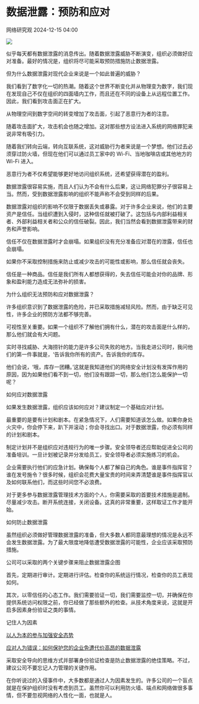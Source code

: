 #  数据泄露：预防和应对   
 网络研究观   2024-12-15 04:00  
  
![](https://mmbiz.qpic.cn/mmbiz_png/yvLFKBRPQxOvUC5jYusB4W2bleAaTgkjNdDHbzOyuzBWntJzM9iajF3hUC524NQt5AUYox6UgkpgIHcXYGrUEhg/640?wx_fmt=png&from=appmsg "")  
  
似乎每天都有数据泄露的消息传出。随着数据泄露威胁不断演变，组织必须做好应对准备。最好的情况是，组织将尽可能采取预防措施防止数据泄露。  
  
但为什么数据泄露对现代企业来说是一个如此普遍的威胁？  
  
我们看到了数字化一切的热潮。随着这个世界不断变化并从物理变为数字，我们现在发现自己不仅在组织的四面墙内工作，而且还在不同的设备上从远程位置工作。因此，我们看到攻击面正在扩大。  
  
从物理空间到数字空间的转变增加了攻击面，引起了恶意行为者的注意。  
  
随着攻击面扩大，攻击机会也随之增加。这对那些想方设法进入系统的网络罪犯来说非常有吸引力。  
  
随着我们转向云端，转向互联系统，这对威胁行为者来说是一个梦想。他们过去必须穿过防火墙，但现在他们可以通过员工家中的 Wi-Fi、当地咖啡店或其他地方的 Wi-Fi 进入。  
  
恶意行为者不仅希望能够更好地访问组织系统，还希望获得潜在的盈利。  
  
数据泄露很容易实施，而且人们认为不会有什么后果，这让网络犯罪分子很容易上当。然而，受到数据泄露影响的组织不能声称不会受到同样的后果。  
  
数据泄露对组织的影响不仅限于数据丢失或暴露。对于许多企业来说，他们的主要资产是信任。当组织遭到入侵时，这种信任就被打破了。这包括与内部利益相关者、外部利益相关者和公众的信任破裂。因此，我们当然会看到数据泄露带来的财务和声誉影响。  
  
信任不仅在数据泄露时才会崩塌。如果组织没有充分准备应对潜在的泄露，信任也会崩塌。  
  
如果你不采取控制措施来防止或减少攻击的可能性或影响，那么信任就会丧失。  
  
信任是一种商品。信任是我们所有人都想获得的，失去信任可能会对你的品牌、形象和盈利能力造成无法弥补的损害。  
  
为什么组织无法预防和应对数据泄露？  
  
许多组织意识到了数据泄露的危险，并已采取措施减轻风险。然而，由于缺乏可见性，许多企业的预防方法都不够完善。  
  
可视性至关重要。如果一个组织不了解他们拥有什么，潜在的攻击面是什么样的，那么他们就会有大问题。  
  
实时寻找威胁、大海捞针的能力是许多公司失败的地方。当我走进公司时，我问他们的第一件事就是，‘告诉我你所有的资产。告诉我你的库存。  
  
他们会说，‘哦，库存一团糟。’这就是我知道他们的网络安全计划没有发挥作用的原因，因为如果他们看不到一切，他们没有跟踪一切，那么他们怎么能保护一切呢？  
  
如何应对数据泄露  
  
如果发生数据泄露，组织应该如何应对？建议制定一个基础应对计划。  
  
最重要的是要有计划和剧本。在紧急情况下，人们需要知道该怎么做。如果你身处火灾中，你会停下来，趴下并滚动；你会寻找出口。对于数据泄露，你必须有同样的计划和剧本。  
  
制定计划并不是组织应对违规行为的唯一步骤。安全领导者还应帮助促进全公司的准备培训。一旦计划被记录并分发给员工，安全领导者必须实施练习的机会。  
  
企业需要执行他们的应急计划。确保每个人都了解自己的角色。谁是事件指挥官？谁在发号施令？很多时候，组织会花费大量宝贵的时间来弄清楚谁是事件指挥官以及如何联系他们，而这些时间您不必浪费。  
  
对于更多参与数据泄露管理技术方面的个人，你需要采取的首要技术措施是遏制。尽量减少攻击。断开系统连接，关闭设备。这真的非常重要，这样取证工作才能开始。  
  
如何防止数据泄露  
  
虽然组织必须做好管理数据泄露的准备，但大多数人都同意最理想的情况是永远不会发生数据泄露。为了最大限度地降低遭受数据泄露的可能性，企业应该采取预防措施。  
  
公司可以采取的两个关键步骤来阻止数据泄露企图  
  
首先，定期进行审计。定期进行评估。检查你的系统运行情况，检查你的员工表现如何。  
  
其次，以零信任的心态工作。我们需要验证一切，我们需要监控一切，并确保在你提供系统访问权限之前，你已经做了那些额外的检查。从技术角度来说，这就是开启多因素身份验证之类的事情。  
  
记住人为因素  
  
[以人为本的参与加强安全态势](https://mp.weixin.qq.com/s?__biz=MzkxNDM4OTM3OQ==&mid=2247503136&idx=1&sn=057dd1a784303331000e98975a9a95b9&scene=21#wechat_redirect)  
  
  
[应对人为错误：如何保护您的企业免遭代价高昂的数据泄露](https://mp.weixin.qq.com/s?__biz=MzkxNDM4OTM3OQ==&mid=2247504026&idx=5&sn=f56e35a9cb48a8e30f3f4bd32d9a1d2b&scene=21#wechat_redirect)  
  
  
采取安全导向的思维方式并部署身份验证检查是防止数据泄露的绝佳策略。不过，建议公司不要忘记人力管理的关键作用。  
  
在你听说过的入侵事件中，大多数都是通过人为因素发生的。许多公司的一个盲点就是在保护组织时没有考虑到员工。虽然你可以利用防火墙、端点和网络做很多事情，但不要忽视网络的人性化一面，也就是人。  
  
